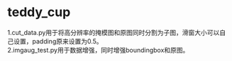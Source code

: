 # teddy_cup  
1.cut_data.py用于将高分辨率的掩模图和原图同时分割为子图，滑窗大小可以自己设置，padding原来设置为0.5。  
2.imgaug_test.py用于数据增强，同时增强boundingbox和原图。
